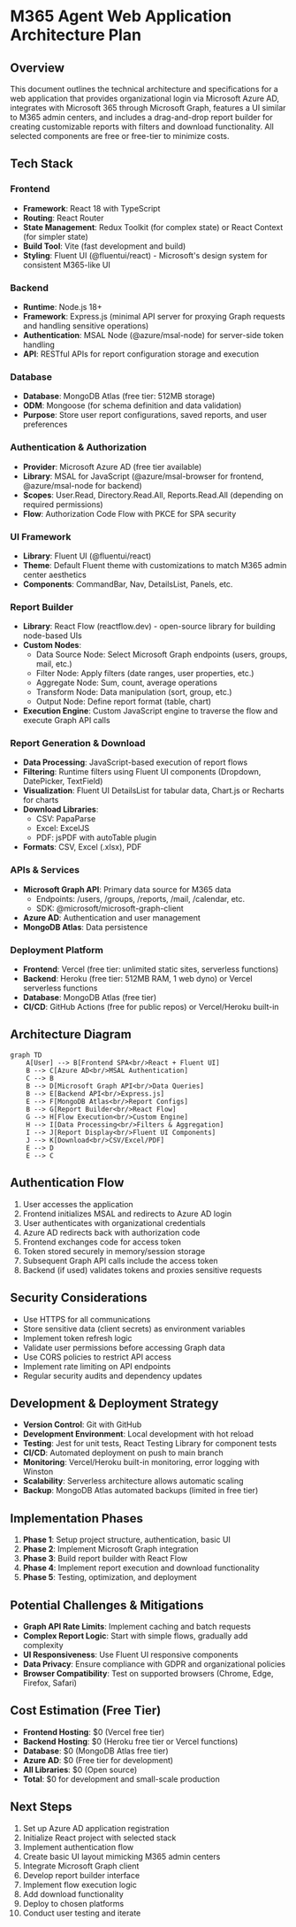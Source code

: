 # M365 Agent Web Application Architecture Plan

## Overview
This document outlines the technical architecture and specifications for a web application that provides organizational login via Microsoft Azure AD, integrates with Microsoft 365 through Microsoft Graph, features a UI similar to M365 admin centers, and includes a drag-and-drop report builder for creating customizable reports with filters and download functionality. All selected components are free or free-tier to minimize costs.

## Tech Stack

### Frontend
- **Framework**: React 18 with TypeScript
- **Routing**: React Router
- **State Management**: Redux Toolkit (for complex state) or React Context (for simpler state)
- **Build Tool**: Vite (fast development and build)
- **Styling**: Fluent UI (@fluentui/react) - Microsoft's design system for consistent M365-like UI

### Backend
- **Runtime**: Node.js 18+
- **Framework**: Express.js (minimal API server for proxying Graph requests and handling sensitive operations)
- **Authentication**: MSAL Node (@azure/msal-node) for server-side token handling
- **API**: RESTful APIs for report configuration storage and execution

### Database
- **Database**: MongoDB Atlas (free tier: 512MB storage)
- **ODM**: Mongoose (for schema definition and data validation)
- **Purpose**: Store user report configurations, saved reports, and user preferences

### Authentication & Authorization
- **Provider**: Microsoft Azure AD (free tier available)
- **Library**: MSAL for JavaScript (@azure/msal-browser for frontend, @azure/msal-node for backend)
- **Scopes**: User.Read, Directory.Read.All, Reports.Read.All (depending on required permissions)
- **Flow**: Authorization Code Flow with PKCE for SPA security

### UI Framework
- **Library**: Fluent UI (@fluentui/react)
- **Theme**: Default Fluent theme with customizations to match M365 admin center aesthetics
- **Components**: CommandBar, Nav, DetailsList, Panels, etc.

### Report Builder
- **Library**: React Flow (reactflow.dev) - open-source library for building node-based UIs
- **Custom Nodes**:
  - Data Source Node: Select Microsoft Graph endpoints (users, groups, mail, etc.)
  - Filter Node: Apply filters (date ranges, user properties, etc.)
  - Aggregate Node: Sum, count, average operations
  - Transform Node: Data manipulation (sort, group, etc.)
  - Output Node: Define report format (table, chart)
- **Execution Engine**: Custom JavaScript engine to traverse the flow and execute Graph API calls

### Report Generation & Download
- **Data Processing**: JavaScript-based execution of report flows
- **Filtering**: Runtime filters using Fluent UI components (Dropdown, DatePicker, TextField)
- **Visualization**: Fluent UI DetailsList for tabular data, Chart.js or Recharts for charts
- **Download Libraries**:
  - CSV: PapaParse
  - Excel: ExcelJS
  - PDF: jsPDF with autoTable plugin
- **Formats**: CSV, Excel (.xlsx), PDF

### APIs & Services
- **Microsoft Graph API**: Primary data source for M365 data
  - Endpoints: /users, /groups, /reports, /mail, /calendar, etc.
  - SDK: @microsoft/microsoft-graph-client
- **Azure AD**: Authentication and user management
- **MongoDB Atlas**: Data persistence

### Deployment Platform
- **Frontend**: Vercel (free tier: unlimited static sites, serverless functions)
- **Backend**: Heroku (free tier: 512MB RAM, 1 web dyno) or Vercel serverless functions
- **Database**: MongoDB Atlas (free tier)
- **CI/CD**: GitHub Actions (free for public repos) or Vercel/Heroku built-in

## Architecture Diagram

```mermaid
graph TD
    A[User] --> B[Frontend SPA<br/>React + Fluent UI]
    B --> C[Azure AD<br/>MSAL Authentication]
    C --> B
    B --> D[Microsoft Graph API<br/>Data Queries]
    B --> E[Backend API<br/>Express.js]
    E --> F[MongoDB Atlas<br/>Report Configs]
    B --> G[Report Builder<br/>React Flow]
    G --> H[Flow Execution<br/>Custom Engine]
    H --> I[Data Processing<br/>Filters & Aggregation]
    I --> J[Report Display<br/>Fluent UI Components]
    J --> K[Download<br/>CSV/Excel/PDF]
    E --> D
    E --> C
```

## Authentication Flow
1. User accesses the application
2. Frontend initializes MSAL and redirects to Azure AD login
3. User authenticates with organizational credentials
4. Azure AD redirects back with authorization code
5. Frontend exchanges code for access token
6. Token stored securely in memory/session storage
7. Subsequent Graph API calls include the access token
8. Backend (if used) validates tokens and proxies sensitive requests

## Security Considerations
- Use HTTPS for all communications
- Store sensitive data (client secrets) as environment variables
- Implement token refresh logic
- Validate user permissions before accessing Graph data
- Use CORS policies to restrict API access
- Implement rate limiting on API endpoints
- Regular security audits and dependency updates

## Development & Deployment Strategy
- **Version Control**: Git with GitHub
- **Development Environment**: Local development with hot reload
- **Testing**: Jest for unit tests, React Testing Library for component tests
- **CI/CD**: Automated deployment on push to main branch
- **Monitoring**: Vercel/Heroku built-in monitoring, error logging with Winston
- **Scalability**: Serverless architecture allows automatic scaling
- **Backup**: MongoDB Atlas automated backups (limited in free tier)

## Implementation Phases
1. **Phase 1**: Setup project structure, authentication, basic UI
2. **Phase 2**: Implement Microsoft Graph integration
3. **Phase 3**: Build report builder with React Flow
4. **Phase 4**: Implement report execution and download functionality
5. **Phase 5**: Testing, optimization, and deployment

## Potential Challenges & Mitigations
- **Graph API Rate Limits**: Implement caching and batch requests
- **Complex Report Logic**: Start with simple flows, gradually add complexity
- **UI Responsiveness**: Use Fluent UI responsive components
- **Data Privacy**: Ensure compliance with GDPR and organizational policies
- **Browser Compatibility**: Test on supported browsers (Chrome, Edge, Firefox, Safari)

## Cost Estimation (Free Tier)
- **Frontend Hosting**: $0 (Vercel free tier)
- **Backend Hosting**: $0 (Heroku free tier or Vercel functions)
- **Database**: $0 (MongoDB Atlas free tier)
- **Azure AD**: $0 (Free tier for development)
- **All Libraries**: $0 (Open source)
- **Total**: $0 for development and small-scale production

## Next Steps
1. Set up Azure AD application registration
2. Initialize React project with selected stack
3. Implement authentication flow
4. Create basic UI layout mimicking M365 admin centers
5. Integrate Microsoft Graph client
6. Develop report builder interface
7. Implement flow execution logic
8. Add download functionality
9. Deploy to chosen platforms
10. Conduct user testing and iterate